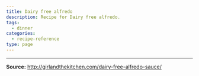 ```yaml
---
title: Dairy free alfredo
description: Recipe for Dairy free alfredo.
tags:
  - dinner
categories:
  - recipe-reference
type: page
---
```


---

**Source:** <http://girlandthekitchen.com/dairy-free-alfredo-sauce/>